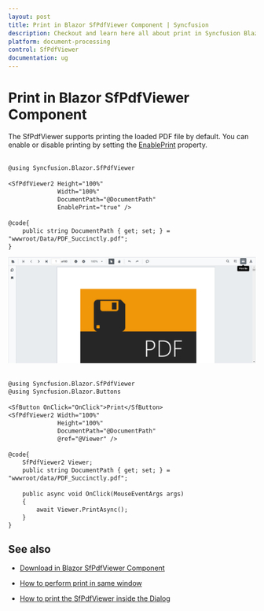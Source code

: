 ```yaml
---
layout: post
title: Print in Blazor SfPdfViewer Component | Syncfusion
description: Checkout and learn here all about print in Syncfusion Blazor SfPdfViewer component and much more details.
platform: document-processing
control: SfPdfViewer
documentation: ug
---
```


# Print in Blazor SfPdfViewer Component

The SfPdfViewer supports printing the loaded PDF file by default. You can enable or disable printing by setting the [EnablePrint](https://help.syncfusion.com/cr/blazor/Syncfusion.Blazor.SfPdfViewer.PdfViewerBase.html#Syncfusion_Blazor_SfPdfViewer_PdfViewerBase_EnablePrint) property.

```cshtml

@using Syncfusion.Blazor.SfPdfViewer

<SfPdfViewer2 Height="100%"
              Width="100%"
              DocumentPath="@DocumentPath"
              EnablePrint="true" />

@code{
    public string DocumentPath { get; set; } = "wwwroot/Data/PDF_Succinctly.pdf";
}

```

![Printing in Blazor SfPdfViewer](../../PDF-Viewer/blazor/images/blazor-pdfviewer-print.png)


```cshtml

@using Syncfusion.Blazor.SfPdfViewer
@using Syncfusion.Blazor.Buttons

<SfButton OnClick="OnClick">Print</SfButton>
<SfPdfViewer2 Width="100%"
              Height="100%"
              DocumentPath="@DocumentPath"
              @ref="@Viewer" />

@code{
    SfPdfViewer2 Viewer;
    public string DocumentPath { get; set; } = "wwwroot/data/PDF_Succinctly.pdf";

    public async void OnClick(MouseEventArgs args)
    {
        await Viewer.PrintAsync();
    }
}

```

## See also

* [Download in Blazor SfPdfViewer Component](https://help.syncfusion.com/document-processing/pdf/pdf-viewer2/blazor/saving-pdf-file#download-in-blazor-sfpdfviewer-component)

* [How to perform print in same window](./how-to/perform-print-in-same-window)

* [How to print the SfPdfViewer inside the Dialog](./how-to/print-the-sfpdfiewer-inside-the-dialog-component)